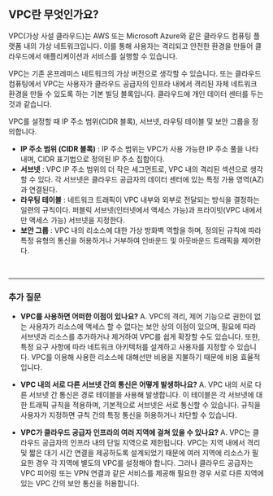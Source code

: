 ## **VPC란 무엇인가요?**

VPC(가상 사설 클라우드)는 AWS 또는 Microsoft Azure와 같은 클라우드 컴퓨팅 플랫폼 내의 가상 네트워크입니다. 이를 통해 사용자는 격리되고 안전한 환경을 만들어 클라우드에서 애플리케이션과 서비스를 실행할 수 있습니다. 

VPC는 기존 온프레미스 네트워크의 가상 버전으로 생각할 수 있습니다. 또는 클라우드 컴퓨팅에서 VPC는 사용자가 클라우드 공급자의 인프라 내에서 격리된 자체 네트워크 환경을 만들 수 있도록 하는 기본 빌딩 블록입니다. 클라우드에 개인 데이터 센터를 두는 것과 같습니다.  

VPC를 설정할 때 IP 주소 범위(CIDR 블록), 서브넷, 라우팅 테이블 및 보안 그룹을 정의합니다.

- **IP 주소 범위 (CIDR 블록)** : IP 주소 범위는 VPC가 사용 가능한 IP 주소 풀을 나타내며, CIDR 표기법으로 정의된 IP 주소 집합이다.
- **서브넷** : VPC IP 주소 범위의 더 작은 세그먼트로, VPC 내의 격리된 섹션으로 생각할 수 있다. 각 서브넷은 클라우드 공급자의 데이터 센터에 있는 특정 가용 영역(AZ)과 연결된다.
- **라우팅 테이블** : 네트워크 트래픽이 VPC 내부와 외부로 전달되는 방식을 결정하는 일련의 규칙이다. 퍼블릭 서브넷(인터넷에서 액세스 가능)과 프라이빗(VPC 내에서만 액세스 가능) 서브넷을 지정한다.
- **보안 그룹** : VPC 내의 리소스에 대한 가상 방화벽 역할을 하며, 정의된 규칙에 따라 특정 유형의 통신을 허용하거나 거부하여 인바운드 및 아웃바운드 트래픽을 제어한다. 

<br>

---
### **추가 질문**

- **VPC를 사용하면 어떠한 이점이 있나요?**
    A. VPC의 격리, 제어 기능으로 권한이 없는 사용자가 리소스에 액세스 할 수 없다는 보안 상의 이점이 있으며, 필요에 따라 서브넷과 리소스를 추가하거나 제거하여 VPC를 쉽게 확장할 수도 있습니다. 또한, 특정 요구 사항에 따라 네트워크 아키텍처를 설계하고 사용자를 지정할 수 있습니다. VPC를 이용해 사용한 리소스에 대해선만 비용을 지불하기 때문에 비용 효율적입니다.


- **VPC 내의 서로 다른 서브넷 간의 통신은 어떻게 발생하나요?**
    A. VPC 내의 서로 다른 서브넷 간 통신은 경로 테이블을 사용해 발생합니다. 이 테이블은 각 서브넷에 대한 트래픽 규칙을 적용하며, 기본적으로 서브넷은 서로 통신할 수 있습니다. 규칙을 사용자가 지정하면 규칙 간의 특정 통신을 허용하거나 차단할 수 있습니다.

    
- **VPC가 클라우드 공급자 인프라의 여러 지역에 걸쳐 있을 수 있나요?**
    A. VPC는 클라우드 공급자의 인프라 내의 단일 지역으로 제한됩니다. VPC는 지역 내에서 격리 및 짧은 대기 시간 연결을 제공하도록 설계되었기 때문에 여러 지역에 리소스가 필요한 경우 각 지역에 별도의 VPC를 설정해야 합니다. 그러나 클라우드 공급자는 VPC 피어링 또는 VPN 연결과 같은 서비스를 제공해 필요한 경우 서로 다른 지역에 있는 VPC 간의 보안 통신을 허용합니다. 